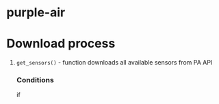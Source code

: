 # purple-air

# Download process

1. `get_sensors()` - function downloads all available sensors from PA API
    ### Conditions
    if 